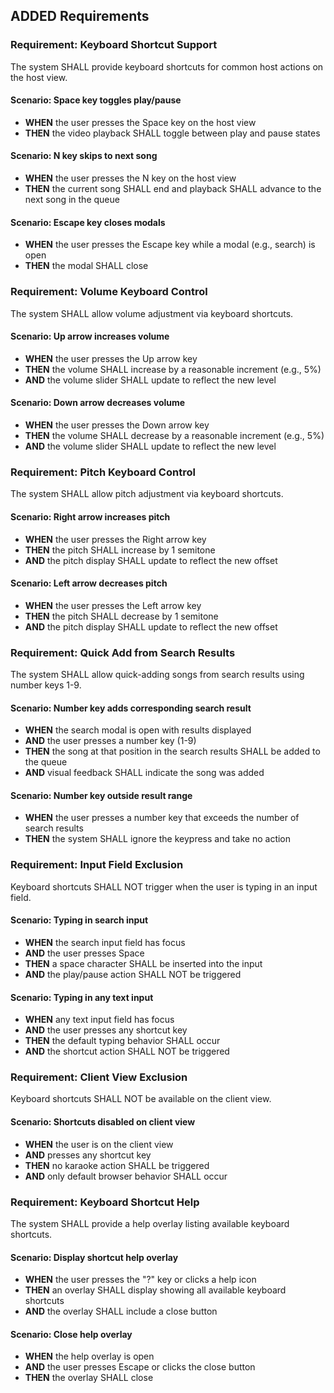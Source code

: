 ## ADDED Requirements

### Requirement: Keyboard Shortcut Support
The system SHALL provide keyboard shortcuts for common host actions on the host view.

#### Scenario: Space key toggles play/pause
- **WHEN** the user presses the Space key on the host view
- **THEN** the video playback SHALL toggle between play and pause states

#### Scenario: N key skips to next song
- **WHEN** the user presses the N key on the host view
- **THEN** the current song SHALL end and playback SHALL advance to the next song in the queue

#### Scenario: Escape key closes modals
- **WHEN** the user presses the Escape key while a modal (e.g., search) is open
- **THEN** the modal SHALL close

### Requirement: Volume Keyboard Control
The system SHALL allow volume adjustment via keyboard shortcuts.

#### Scenario: Up arrow increases volume
- **WHEN** the user presses the Up arrow key
- **THEN** the volume SHALL increase by a reasonable increment (e.g., 5%)
- **AND** the volume slider SHALL update to reflect the new level

#### Scenario: Down arrow decreases volume
- **WHEN** the user presses the Down arrow key
- **THEN** the volume SHALL decrease by a reasonable increment (e.g., 5%)
- **AND** the volume slider SHALL update to reflect the new level

### Requirement: Pitch Keyboard Control
The system SHALL allow pitch adjustment via keyboard shortcuts.

#### Scenario: Right arrow increases pitch
- **WHEN** the user presses the Right arrow key
- **THEN** the pitch SHALL increase by 1 semitone
- **AND** the pitch display SHALL update to reflect the new offset

#### Scenario: Left arrow decreases pitch
- **WHEN** the user presses the Left arrow key
- **THEN** the pitch SHALL decrease by 1 semitone
- **AND** the pitch display SHALL update to reflect the new offset

### Requirement: Quick Add from Search Results
The system SHALL allow quick-adding songs from search results using number keys 1-9.

#### Scenario: Number key adds corresponding search result
- **WHEN** the search modal is open with results displayed
- **AND** the user presses a number key (1-9)
- **THEN** the song at that position in the search results SHALL be added to the queue
- **AND** visual feedback SHALL indicate the song was added

#### Scenario: Number key outside result range
- **WHEN** the user presses a number key that exceeds the number of search results
- **THEN** the system SHALL ignore the keypress and take no action

### Requirement: Input Field Exclusion
Keyboard shortcuts SHALL NOT trigger when the user is typing in an input field.

#### Scenario: Typing in search input
- **WHEN** the search input field has focus
- **AND** the user presses Space
- **THEN** a space character SHALL be inserted into the input
- **AND** the play/pause action SHALL NOT be triggered

#### Scenario: Typing in any text input
- **WHEN** any text input field has focus
- **AND** the user presses any shortcut key
- **THEN** the default typing behavior SHALL occur
- **AND** the shortcut action SHALL NOT be triggered

### Requirement: Client View Exclusion
Keyboard shortcuts SHALL NOT be available on the client view.

#### Scenario: Shortcuts disabled on client view
- **WHEN** the user is on the client view
- **AND** presses any shortcut key
- **THEN** no karaoke action SHALL be triggered
- **AND** only default browser behavior SHALL occur

### Requirement: Keyboard Shortcut Help
The system SHALL provide a help overlay listing available keyboard shortcuts.

#### Scenario: Display shortcut help overlay
- **WHEN** the user presses the "?" key or clicks a help icon
- **THEN** an overlay SHALL display showing all available keyboard shortcuts
- **AND** the overlay SHALL include a close button

#### Scenario: Close help overlay
- **WHEN** the help overlay is open
- **AND** the user presses Escape or clicks the close button
- **THEN** the overlay SHALL close
